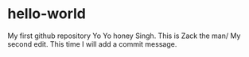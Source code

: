 # hello-world
My first github repository
Yo Yo honey Singh. This is Zack the man/
My second edit. This time I will add a commit message. 
